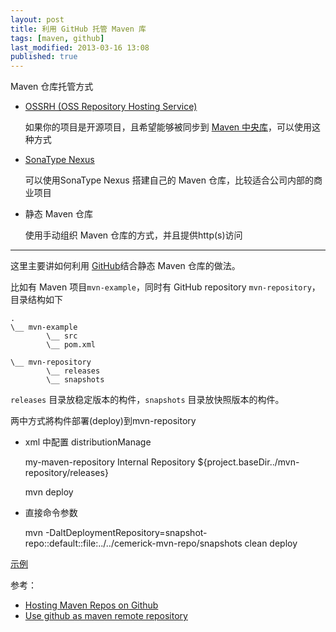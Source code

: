 ```yaml
---
layout: post
title: 利用 GitHub 托管 Maven 库
tags: [maven, github]
last_modified: 2013-03-16 13:08
published: true 
---
```


Maven 仓库托管方式

* [OSSRH (OSS Repository Hosting Service)](https://docs.sonatype.org/display/Repository/Sonatype+OSS+Maven+Repository+Usage+Guide)

    如果你的项目是开源项目，且希望能够被同步到 [Maven 中央库](http://search.maven.org/)，可以使用这种方式

* [SonaType Nexus](http://www.sonatype.org/nexus/)

    可以使用SonaType Nexus 搭建自己的 Maven 仓库，比较适合公司内部的商业项目

* 静态 Maven 仓库

    使用手动组织 Maven 仓库的方式，并且提供http(s)访问

***

这里主要讲如何利用 [GitHub](https://github.com)结合静态 Maven 仓库的做法。

比如有 Maven 项目`mvn-example`，同时有 GitHub repository `mvn-repository`，目录结构如下

	.
	\__ mvn-example
            \__ src
            \__ pom.xml

	\__ mvn-repository
            \__ releases
            \__ snapshots

`releases` 目录放稳定版本的构件，`snapshots` 目录放快照版本的构件。

两中方式將构件部署(deploy)到mvn-repository

* xml 中配置 distributionManage

	<distributionManagement>
	  <repository>
	    <id>my-maven-repository</id>
	    <name>Internal Repository</name>
	    <url>${project.baseDir../mvn-repository/releases}</url>
	  </repository>
	</distributionManagement>


    mvn deploy

* 直接命令参数

	 mvn -DaltDeploymentRepository=snapshot-repo::default::file:../../cemerick-mvn-repo/snapshots clean deploy

[示例](https://github.com/bastengao/mvn-repository)

参考：

* [Hosting Maven Repos on Github](http://cemerick.com/2010/08/24/hosting-maven-repos-on-github/)
* [Use github as maven remote repository](http://blog.rueedlinger.ch/2012/09/use-github-as-maven-remote-repository/)
